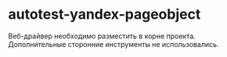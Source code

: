 # autotest-yandex-pageobject
Веб-драйвер необходимо разместить в корне проекта. Дополнительные сторонние инструменты не использовались.

